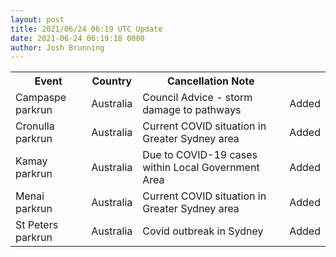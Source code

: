 ```yaml
---
layout: post
title: 2021/06/24 06:19 UTC Update
date: 2021-06-24 06:19:18 0000
author: Josh Brunning
---
```


<table style='width: 100%'>
    <tr>
        <th>Event</th>
        <th>Country</th>
        <th>Cancellation Note</th>
        <th></th>
    </tr>
    <tr>
        <td>Campaspe parkrun</td>
        <td>Australia</td>
        <td>Council Advice - storm damage to pathways</td>
        <td>Added</td>
    </tr>
    <tr>
        <td>Cronulla parkrun</td>
        <td>Australia</td>
        <td>Current COVID situation in Greater Sydney area</td>
        <td>Added</td>
    </tr>
    <tr>
        <td>Kamay parkrun</td>
        <td>Australia</td>
        <td>Due to COVID-19 cases within Local Government Area</td>
        <td>Added</td>
    </tr>
    <tr>
        <td>Menai parkrun</td>
        <td>Australia</td>
        <td>Current COVID situation in Greater Sydney area</td>
        <td>Added</td>
    </tr>
    <tr>
        <td>St Peters parkrun</td>
        <td>Australia</td>
        <td>Covid outbreak in Sydney</td>
        <td>Added</td>
    </tr>
